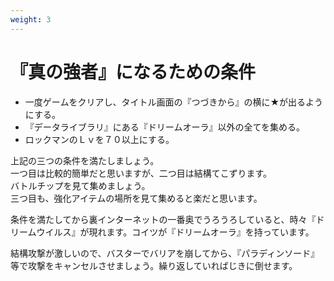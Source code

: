 ```yaml
---
weight: 3
---
```


# 『真の強者』になるための条件
* 一度ゲームをクリアし、タイトル画面の『つづきから』の横に★が出るようにする。
* 『データライブラリ』にある『ドリームオーラ』以外の全てを集める。
* ロックマンのＬｖを７０以上にする。

上記の三つの条件を満たしましょう。<br />
一つ目は比較的簡単だと思いますが、二つ目は結構てこずります。<br />
バトルチップを見て集めましょう。<br />
三つ目も、強化アイテムの場所を見て集めると楽だと思います。

条件を満たしてから裏インターネットの一番奥でうろうろしていると、時々『ドリームウイルス』が現れます。コイツが『ドリームオーラ』を持っています。

結構攻撃が激しいので、バスターでバリアを崩してから、『パラディンソード』等で攻撃をキャンセルさせましょう。繰り返していればじきに倒せます。